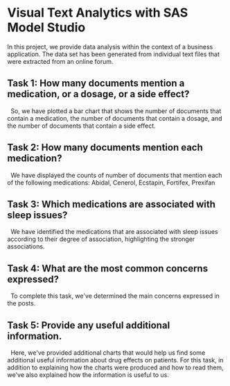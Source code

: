 # Visual Text Analytics with SAS Model Studio

In this project, we provide data analysis within the context of a business application.
The data set has been generated from individual text files that were extracted from an online forum.

## Task 1:  How many documents mention a medication, or a dosage, or a side effect?
&nbsp;
So, we have plotted a bar chart that shows the number of documents that contain a medication, the number of documents that contain a dosage, and the number of documents that contain a side effect.

## Task 2: How many documents mention each medication?
&nbsp;
We have displayed the counts of number of documents that mention each of the following medications:
Abidal, Cenerol, Ecstapin, Fortifex, Prexifan

## Task 3: Which medications are associated with sleep issues?
&nbsp;
We have identified the medications that are associated with sleep issues according to their degree of association, highlighting the stronger associations.

## Task 4: What are the most common concerns expressed?
&nbsp;
To complete this task, we've determined the main concerns expressed in the posts.

## Task 5: Provide any useful additional information.
&nbsp;
Here, we've provided additional charts that would help us find some additional useful information about drug effects on patients. For this task, in addition to explaining how the charts were produced and how to read them, we've also explained how the information is useful to us.

